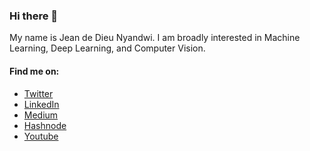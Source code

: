 ### Hi there 👋

My name is Jean de Dieu Nyandwi. I am broadly interested in Machine Learning, Deep Learning, and Computer Vision.

<!-- 
##Hide
-->

#### Find me on:

* [Twitter](https://twitter.com/Jeande_d)
* [LinkedIn](https://www.linkedin.com/in/nyandwi/)
* [Medium](https://jeande.medium.com)
* [Hashnode](http://jeande.hashnode.dev)
* [Youtube](https://www.youtube.com/channel/UCSPFIgLyc2t-pNim-CdyBNQ/videos)
